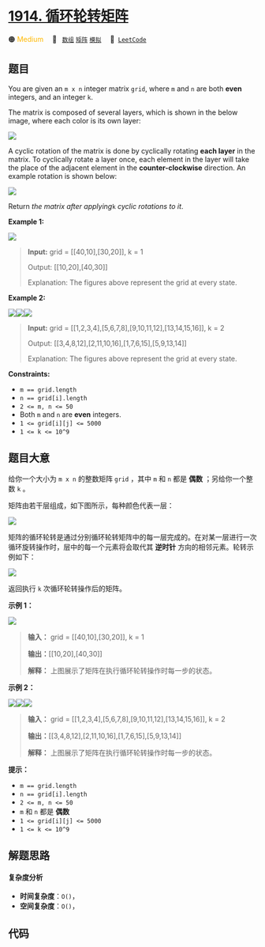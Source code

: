 # [1914. 循环轮转矩阵](https://leetcode.com/problems/cyclically-rotating-a-grid)

🟠 <font color=#ffb800>Medium</font>&emsp; 🔖&ensp; [`数组`](/outline/tag/array.md) [`矩阵`](/outline/tag/matrix.md) [`模拟`](/outline/tag/simulation.md)&emsp; 🔗&ensp;[`LeetCode`](https://leetcode.com/problems/cyclically-rotating-a-grid)

## 题目

You are given an `m x n` integer matrix `grid`​​​, where `m` and `n` are both
**even** integers, and an integer `k`.

The matrix is composed of several layers, which is shown in the below image,
where each color is its own layer:

![](https://assets.leetcode.com/uploads/2021/06/10/ringofgrid.png)

A cyclic rotation of the matrix is done by cyclically rotating **each layer**
in the matrix. To cyclically rotate a layer once, each element in the layer
will take the place of the adjacent element in the **counter-clockwise**
direction. An example rotation is shown below:

![](https://assets.leetcode.com/uploads/2021/06/22/explanation_grid.jpg)

Return _the matrix after applying_`k` _cyclic rotations to it_.



**Example 1:**

![](https://assets.leetcode.com/uploads/2021/06/19/rod2.png)

> 
> 
> 
> 
> 
> **Input:** grid = [[40,10],[30,20]], k = 1
> 
> Output: [[10,20],[40,30]]
> 
> Explanation: The figures above represent the grid at every state.

**Example 2:**

**![](https://assets.leetcode.com/uploads/2021/06/10/ringofgrid5.png)****![](https://assets.leetcode.com/uploads/2021/06/10/ringofgrid6.png)****![](https://assets.leetcode.com/uploads/2021/06/10/ringofgrid7.png)**

> 
> 
> 
> 
> 
> **Input:** grid = [[1,2,3,4],[5,6,7,8],[9,10,11,12],[13,14,15,16]], k = 2
> 
> Output: [[3,4,8,12],[2,11,10,16],[1,7,6,15],[5,9,13,14]]
> 
> Explanation: The figures above represent the grid at every state.

**Constraints:**

  * `m == grid.length`
  * `n == grid[i].length`
  * `2 <= m, n <= 50`
  * Both `m` and `n` are **even** integers.
  * `1 <= grid[i][j] <= 5000`
  * `1 <= k <= 10^9`


## 题目大意

给你一个大小为 `m x n` 的整数矩阵 `grid`​​​ ，其中 `m` 和 `n` 都是 **偶数** ；另给你一个整数 `k` 。

矩阵由若干层组成，如下图所示，每种颜色代表一层：

![](https://assets.leetcode.com/uploads/2021/06/10/ringofgrid.png)

矩阵的循环轮转是通过分别循环轮转矩阵中的每一层完成的。在对某一层进行一次循环旋转操作时，层中的每一个元素将会取代其 **逆时针**
方向的相邻元素。轮转示例如下：

![](https://assets.leetcode.com/uploads/2021/06/22/explanation_grid.jpg)

返回执行 `k` 次循环轮转操作后的矩阵。

**示例 1：**

![](https://assets.leetcode.com/uploads/2021/06/19/rod2.png)

> 
> 
> 
> 
> 
> **输入：** grid = [[40,10],[30,20]], k = 1
> 
> **输出：**[[10,20],[40,30]]
> 
> **解释：** 上图展示了矩阵在执行循环轮转操作时每一步的状态。

**示例 2：**

**![](https://assets.leetcode.com/uploads/2021/06/10/ringofgrid5.png)****![](https://assets.leetcode.com/uploads/2021/06/10/ringofgrid6.png)****![](https://assets.leetcode.com/uploads/2021/06/10/ringofgrid7.png)**

> 
> 
> 
> 
> 
> **输入：** grid = [[1,2,3,4],[5,6,7,8],[9,10,11,12],[13,14,15,16]], k = 2
> 
> **输出：**[[3,4,8,12],[2,11,10,16],[1,7,6,15],[5,9,13,14]]
> 
> **解释：** 上图展示了矩阵在执行循环轮转操作时每一步的状态。
> 
> 

**提示：**

  * `m == grid.length`
  * `n == grid[i].length`
  * `2 <= m, n <= 50`
  * `m` 和 `n` 都是 **偶数**
  * `1 <= grid[i][j] <= 5000`
  * `1 <= k <= 10^9`


## 解题思路

#### 复杂度分析

- **时间复杂度**：`O()`，
- **空间复杂度**：`O()`，

## 代码

```javascript

```